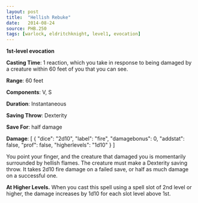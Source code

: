 ```yaml
---
layout: post
title:  "Hellish Rebuke"
date:   2014-08-24
source: PHB.250
tags: [warlock, eldritchknight, level1, evocation]
---
```


**1st-level evocation**

**Casting Time**: 1 reaction, which you take in response to being damaged by a creature within 60 feet of you that you can see.

**Range**: 60 feet

**Components**: V, S

**Duration**: Instantaneous

**Saving Throw**: Dexterity

**Save For**: half damage

**Damage**: [ { "dice": "2d10", "label": "fire", "damagebonus": 0, "addstat": false, "prof": false, "higherlevels": "1d10" } ]

You point your finger, and the creature that damaged you is momentarily surrounded by hellish flames. The creature must make a Dexterity saving throw. It takes 2d10 fire damage on a failed save, or half as much damage on a successful one.

**At Higher Levels.** When you cast this spell using a spell slot of 2nd level or higher, the damage increases by 1d10 for each slot level above 1st.